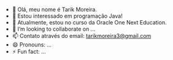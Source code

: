 - 👋 Olá, meu nome é Tarik Moreira.
- 👀 Estou interessado em programação Java!
- 🌱 Atualmente, estou no curso da Oracle One Next Education.
- 💞️ I’m looking to collaborate on ...
- 📫 Contato através do email: tarikmoreira3@gmail.com
- 😄 Pronouns: ...
- ⚡ Fun fact: ...

<!---
TarikMoreira/TarikMoreira is a ✨ special ✨ repository because its `README.md` (this file) appears on your GitHub profile.
You can click the Preview link to take a look at your changes.
--->
